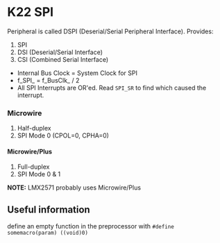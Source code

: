 # K22 SPI

Peripheral is called DSPI (Deserial/Serial Peripheral Interface). Provides:

1. SPI
2. DSI (Deserial/Serial Interface)
3. CSI (Combined Serial Interface)

- Internal Bus Clock = System Clock for SPI
- f_SPI_ = f_BusClk_ / 2
- All SPI Interrupts are OR'ed. Read `SPI_SR` to find which caused the interrupt.

### Microwire

1. Half-duplex
2. SPI Mode 0 (CPOL=0, CPHA=0)

#### Microwire/Plus

1. Full-duplex
2. SPI Mode 0 & 1

**NOTE:** LMX2571 probably uses Microwire/Plus

## Useful information

define an empty function in the preprocessor with `#define somemacro(param) ((void)0)`